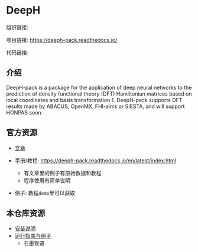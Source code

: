 # DeepH 

组织链接: 

项目链接: https://deeph-pack.readthedocs.io/

代码链接: 


## 介绍

DeepH-pack is a package for the application of deep neural networks to the prediction of density functional theory (DFT) Hamiltonian matrices based on local coordinates and basis transformation 1. DeepH-pack supports DFT results made by ABACUS, OpenMX, FHI-aims or SIESTA, and will support HONPAS soon.

## 官方资源
- [文章](https://www.nature.com/articles/s43588-022-00265-6)
- 手册/教程: https://deeph-pack.readthedocs.io/en/latest/index.html
  - 有文章里的例子有原始数据和教程
  - 程序使用有简单说明

- 例子: 教程`demo`里可以获取


## 本仓库资源

- [安装说明](./01_install.md)
- [运行指南与例子](./02_example.md)
  - 石墨管道